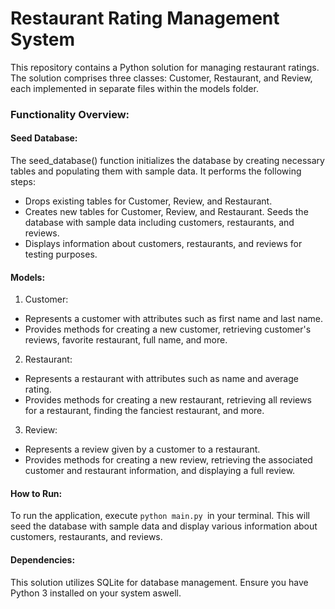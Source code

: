 # Restaurant Rating Management System

This repository contains a Python solution for managing restaurant ratings. The solution comprises three classes: Customer, Restaurant, and Review, each implemented in separate files within the models folder.

### Functionality Overview:

#### Seed Database:

The seed_database() function initializes the database by creating necessary tables and populating them with sample data. It performs the following steps:

- Drops existing tables for Customer, Review, and Restaurant.
- Creates new tables for Customer, Review, and Restaurant.
  Seeds the database with sample data including customers, restaurants, and reviews.
- Displays information about customers, restaurants, and reviews for testing purposes.

#### Models:

1. Customer:

- Represents a customer with attributes such as first name and last name.
- Provides methods for creating a new customer, retrieving customer's reviews, favorite restaurant, full name, and more.

2. Restaurant:
- Represents a restaurant with attributes such as name and average rating.
- Provides methods for creating a new restaurant, retrieving all reviews for a restaurant, finding the fanciest restaurant, and more.

3. Review:
- Represents a review given by a customer to a restaurant.
- Provides methods for creating a new review, retrieving the associated customer and restaurant information, and displaying a full review.

#### How to Run:

To run the application, execute `python main.py `in your terminal. This will seed the database with sample data and display various information about customers, restaurants, and reviews.

#### Dependencies:
This solution utilizes SQLite for database management.
Ensure you have Python 3 installed on your system aswell.
